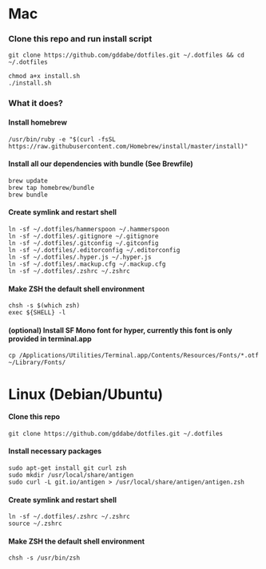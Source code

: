 # Mac

### Clone this repo and run install script

```
git clone https://github.com/gddabe/dotfiles.git ~/.dotfiles && cd ~/.dotfiles

chmod a+x install.sh
./install.sh
```

### What it does?

#### Install homebrew

```
/usr/bin/ruby -e "$(curl -fsSL https://raw.githubusercontent.com/Homebrew/install/master/install)"
```

#### Install all our dependencies with bundle (See Brewfile)

```
brew update
brew tap homebrew/bundle
brew bundle
```

#### Create symlink and restart shell

```
ln -sf ~/.dotfiles/hammerspoon ~/.hammerspoon
ln -sf ~/.dotfiles/.gitignore ~/.gitignore
ln -sf ~/.dotfiles/.gitconfig ~/.gitconfig
ln -sf ~/.dotfiles/.editorconfig ~/.editorconfig
ln -sf ~/.dotfiles/.hyper.js ~/.hyper.js
ln -sf ~/.dotfiles/.mackup.cfg ~/.mackup.cfg
ln -sf ~/.dotfiles/.zshrc ~/.zshrc
```

#### Make ZSH the default shell environment

```
chsh -s $(which zsh)
exec ${SHELL} -l
```

#### (optional) Install SF Mono font for hyper, currently this font is only provided in terminal.app

```
cp /Applications/Utilities/Terminal.app/Contents/Resources/Fonts/*.otf ~/Library/Fonts/
```

# Linux (Debian/Ubuntu)

#### Clone this repo

```
git clone https://github.com/gddabe/dotfiles.git ~/.dotfiles
```

#### Install necessary packages

```
sudo apt-get install git curl zsh
sudo mkdir /usr/local/share/antigen
sudo curl -L git.io/antigen > /usr/local/share/antigen/antigen.zsh
```

#### Create symlink and restart shell

```
ln -sf ~/.dotfiles/.zshrc ~/.zshrc
source ~/.zshrc
```

#### Make ZSH the default shell environment

```
chsh -s /usr/bin/zsh
```
